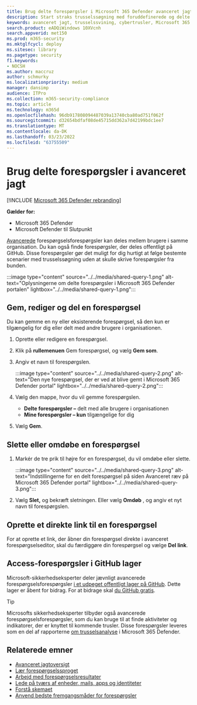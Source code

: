 ```yaml
---
title: Brug delte forespørgsler i Microsoft 365 Defender avanceret jagt
description: Start straks trusselssøgning med foruddefinerede og delte forespørgsler. Del dine forespørgsler til offentligheden eller til din organisation.
keywords: avanceret jagt, trusselssvining, cybertrusler, Microsoft 365 Defender, microsoft 365, m365, søgning, forespørgsel, telemetri, brugerdefinerede registreringer, skema, kusto, github repo, mine forespørgsler, delte forespørgsler
search.product: eADQiWindows 10XVcnh
search.appverid: met150
ms.prod: m365-security
ms.mktglfcycl: deploy
ms.sitesec: library
ms.pagetype: security
f1.keywords:
- NOCSH
ms.author: maccruz
author: schmurky
ms.localizationpriority: medium
manager: dansimp
audience: ITPro
ms.collection: m365-security-compliance
ms.topic: article
ms.technology: m365d
ms.openlocfilehash: 96db917808094487039a13740cba80ad751f062f
ms.sourcegitcommit: d32654bdfaf08de45715dd362a7d42199bdc1ee7
ms.translationtype: MT
ms.contentlocale: da-DK
ms.lasthandoff: 03/23/2022
ms.locfileid: "63755509"
---
```

# <a name="use-shared-queries-in-advanced-hunting"></a>Brug delte forespørgsler i avanceret jagt

[!INCLUDE [Microsoft 365 Defender rebranding](../includes/microsoft-defender.md)]


**Gælder for:**
- Microsoft 365 Defender
- Microsoft Defender til Slutpunkt



[Avancerede](advanced-hunting-overview.md) forespørgselsforespørgsler kan deles mellem brugere i samme organisation. Du kan også finde forespørgsler, der deles offentligt på GitHub. Disse forespørgsler gør det muligt for dig hurtigt at følge bestemte scenarier med trusselssøgning uden at skulle skrive forespørgsler fra bunden.

:::image type="content" source="../../media/shared-query-1.png" alt-text="Oplysningerne om delte forespørgsler i Microsoft 365 Defender portalen" lightbox="../../media/shared-query-1.png":::

## <a name="save-modify-and-share-a-query"></a>Gem, rediger og del en forespørgsel
Du kan gemme en ny eller eksisterende forespørgsel, så den kun er tilgængelig for dig eller delt med andre brugere i organisationen. 

1. Oprette eller redigere en forespørgsel. 

2. Klik på **rullemenuen** Gem forespørgsel, og vælg **Gem som**.
    
3. Angiv et navn til forespørgslen. 

   :::image type="content" source="../../media/shared-query-2.png" alt-text="Den nye forespørgsel, der er ved at blive gemt i Microsoft 365 Defender portal" lightbox="../../media/shared-query-2.png":::

4. Vælg den mappe, hvor du vil gemme forespørgslen.
    - **Delte forespørgsler –** delt med alle brugere i organisationen
    - **Mine forespørgsler – kun** tilgængelige for dig
    
5. Vælg **Gem**. 

## <a name="delete-or-rename-a-query"></a>Slette eller omdøbe en forespørgsel
1. Markér de tre prik til højre for en forespørgsel, du vil omdøbe eller slette.

    :::image type="content" source="../../media/shared-query-3.png" alt-text="Indstillingerne for en delt forespørgsel på siden Avanceret ræv på Microsoft 365 Defender portal" lightbox="../../media/shared-query-3.png":::

2. Vælg **Slet,** og bekræft sletningen. Eller vælg **Omdøb** , og angiv et nyt navn til forespørgslen.

## <a name="create-a-direct-link-to-a-query"></a>Oprette et direkte link til en forespørgsel
For at oprette et link, der åbner din forespørgsel direkte i avanceret forespørgselseditor, skal du færdiggøre din forespørgsel og vælge **Del link**.

## <a name="access-queries-in-the-github-repository"></a>Access-forespørgsler i GitHub lager  
Microsoft-sikkerhedseksperter deler jævnligt avancerede forespørgselsforespørgsler [i et udpeget offentligt lager på GitHub](https://aka.ms/hunting-queries). Dette lager er åbent for bidrag. For at bidrage skal [du GitHub gratis](https://github.com/).

>[!tip]
>Microsofts sikkerhedseksperter tilbyder også avancerede forespørgselsforespørgsler, som du kan bruge til at finde aktiviteter og indikatorer, der er knyttet til kommende trusler. Disse forespørgsler leveres som en del af rapporterne [om trusselsanalyse](/windows/security/threat-protection/microsoft-defender-atp/threat-analytics) i Microsoft 365 Defender.


## <a name="related-topics"></a>Relaterede emner
- [Avanceret jagtoversigt](advanced-hunting-overview.md)
- [Lær forespørgselssproget](advanced-hunting-query-language.md)
- [Arbejd med forespørgselsresultater](advanced-hunting-query-results.md)
- [Lede på tværs af enheder, mails, apps og identiteter](advanced-hunting-query-emails-devices.md)
- [Forstå skemaet](advanced-hunting-schema-tables.md)
- [Anvend bedste fremgangsmåder for forespørgsler](advanced-hunting-best-practices.md)